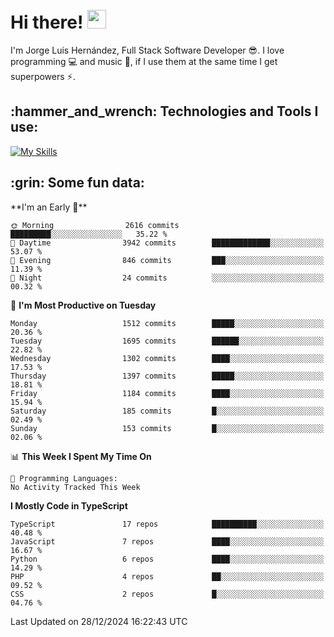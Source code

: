 <h1 align="left">
 <abc>
  <br>Hi there! <img src="https://user-images.githubusercontent.com/42378118/110234147-e3259600-7f4e-11eb-95be-0c4047144dea.gif" width="30"><br>
 </abc>
</h1>

I'm Jorge Luis Hernández, Full Stack Software Developer :sunglasses:. I love programming :computer: and music :musical_score:, if I use them at the same time I get superpowers :zap:. 


<h2 align="left">:hammer_and_wrench: Technologies and Tools I use:</h2>

[![My Skills](https://skillicons.dev/icons?i=js,ts,html,css,py,vue,react,next,nest,postgres,mysql)](https://skillicons.dev)

<h2 align="left">:grin: Some fun data:</h2>
<!--START_SECTION:waka-->
**I'm an Early 🐤** 

```text
🌞 Morning                2616 commits        █████████░░░░░░░░░░░░░░░░   35.22 % 
🌆 Daytime                3942 commits        █████████████░░░░░░░░░░░░   53.07 % 
🌃 Evening                846 commits         ███░░░░░░░░░░░░░░░░░░░░░░   11.39 % 
🌙 Night                  24 commits          ░░░░░░░░░░░░░░░░░░░░░░░░░   00.32 % 
```
📅 **I'm Most Productive on Tuesday** 

```text
Monday                   1512 commits        █████░░░░░░░░░░░░░░░░░░░░   20.36 % 
Tuesday                  1695 commits        ██████░░░░░░░░░░░░░░░░░░░   22.82 % 
Wednesday                1302 commits        ████░░░░░░░░░░░░░░░░░░░░░   17.53 % 
Thursday                 1397 commits        █████░░░░░░░░░░░░░░░░░░░░   18.81 % 
Friday                   1184 commits        ████░░░░░░░░░░░░░░░░░░░░░   15.94 % 
Saturday                 185 commits         █░░░░░░░░░░░░░░░░░░░░░░░░   02.49 % 
Sunday                   153 commits         █░░░░░░░░░░░░░░░░░░░░░░░░   02.06 % 
```


📊 **This Week I Spent My Time On** 

```text
💬 Programming Languages: 
No Activity Tracked This Week
```

**I Mostly Code in TypeScript** 

```text
TypeScript               17 repos            ██████████░░░░░░░░░░░░░░░   40.48 % 
JavaScript               7 repos             ████░░░░░░░░░░░░░░░░░░░░░   16.67 % 
Python                   6 repos             ████░░░░░░░░░░░░░░░░░░░░░   14.29 % 
PHP                      4 repos             ██░░░░░░░░░░░░░░░░░░░░░░░   09.52 % 
CSS                      2 repos             █░░░░░░░░░░░░░░░░░░░░░░░░   04.76 % 
```




 Last Updated on 28/12/2024 16:22:43 UTC
<!--END_SECTION:waka-->

